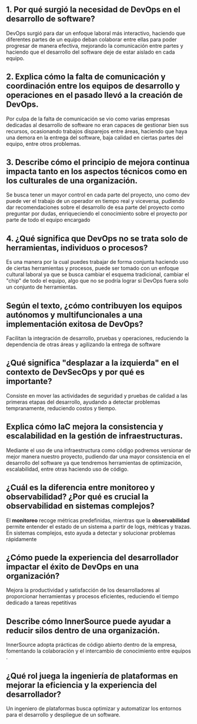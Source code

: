 ## 1. Por qué surgió la necesidad de DevOps en el desarrollo de software?

DevOps surgió para dar un enfoque laboral más interactivo, haciendo que diferentes partes de un equipo deban colaborar entre ellas para poder progresar de manera efectiva, mejorando la comunicación entre partes y haciendo que el desarrollo del software deje de estar aislado en cada equipo.


## 2. Explica cómo la falta de comunicación y coordinación entre los equipos de desarrollo y operaciones en el pasado llevó a la creación de DevOps.

Por culpa de la falta de comunicación se vio como varias empresas dedicadas al desarrollo de software no eran capaces de gestionar bien sus recursos, ocasionando trabajos disparejos entre áreas, haciendo que haya una demora en la entrega del software, baja calidad en ciertas partes del equipo, entre otros problemas.


## 3. Describe cómo el principio de mejora continua impacta tanto en los aspectos técnicos como en los culturales de una organización.

Se busca tener un mayor control en cada parte del proyecto, uno como dev puede ver el trabajo de un operador en tiempo real y viceversa, pudiendo dar recomendaciones sobre el desarrollo de esa parte del proyecto como preguntar por dudas, enriqueciendo el conocimiento sobre el proyecto por parte de todo el equipo encargado


## 4. ¿Qué significa que DevOps no se trata solo de herramientas, individuos o procesos?

Es una manera por la cual puedes trabajar de forma conjunta haciendo uso de ciertas herramientas y procesos, puede ser tomado con un enfoque cultural laboral ya que se busca cambiar el esquema tradicional, cambiar el "chip" de todo el equipo, algo que no se podría lograr si DevOps fuera solo un conjunto de herramientas.


## Según el texto, ¿cómo contribuyen los equipos autónomos y multifuncionales a una implementación exitosa de DevOps?

Facilitan la integración de desarrollo, pruebas y operaciones, reduciendo la dependencia de otras áreas y agilizando la entrega de software​


## ¿Qué significa "desplazar a la izquierda" en el contexto de DevSecOps y por qué es importante?
Consiste en mover las actividades de seguridad y pruebas de calidad a las primeras etapas del desarrollo, ayudando a detectar problemas tempranamente, reduciendo costos y tiempo.

## Explica cómo IaC mejora la consistencia y escalabilidad en la gestión de infraestructuras.

Mediante el uso de una infraestructura como código podremos versionar de mejor manera nuestro proyecto, pudiendo dar una mayor consistencia en el desarrollo del software ya que tendremos herramientas de optimización, escalabilidad, entre otras haciendo uso de código.


## ¿Cuál es la diferencia entre monitoreo y observabilidad? ¿Por qué es crucial la observabilidad en sistemas complejos?

El **monitoreo** recoge métricas predefinidas, mientras que la **observabilidad** permite entender el estado de un sistema a partir de logs, métricas y trazas. En sistemas complejos, esto ayuda a detectar y solucionar problemas rápidamente​

## ¿Cómo puede la experiencia del desarrollador impactar el éxito de DevOps en una organización?

Mejora la productividad y satisfacción de los desarrolladores al proporcionar herramientas y procesos eficientes, reduciendo el tiempo dedicado a tareas repetitivas​

## Describe cómo InnerSource puede ayudar a reducir silos dentro de una organización.

InnerSource adopta prácticas de código abierto dentro de la empresa, fomentando la colaboración y el intercambio de conocimiento entre equipos​.

## ¿Qué rol juega la ingeniería de plataformas en mejorar la eficiencia y la experiencia del desarrollador?

Un ingeniero de plataformas busca optimizar y automatizar los entornos para el desarrollo y despliegue de un software.
